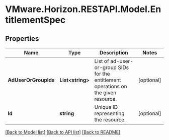# VMware.Horizon.RESTAPI.Model.EntitlementSpec
## Properties

Name | Type | Description | Notes
------------ | ------------- | ------------- | -------------
**AdUserOrGroupIds** | **List&lt;string&gt;** | List of ad-user-or-group SIDs for the entitlement operations on the given resource. | [optional] 
**Id** | **string** | Unique ID representing the resource. | [optional] 

[[Back to Model list]](../README.md#documentation-for-models) [[Back to API list]](../README.md#documentation-for-api-endpoints) [[Back to README]](../README.md)

